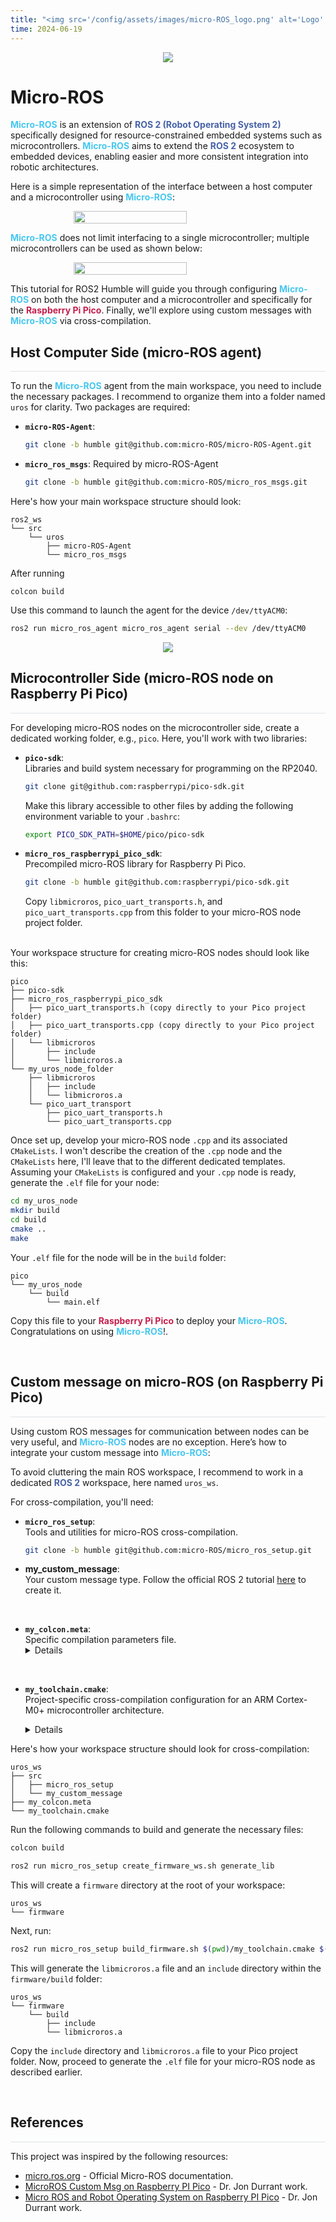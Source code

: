 ```yaml
---
title: "<img src='/config/assets/images/micro-ROS_logo.png' alt='Logo' style='height: 12px; vertical-align: middle; transform: translateY(0px);'> Micro-ROS"
time: 2024-06-19
---
```


<div style="display: flex; justify-content: center;">
    <img src="/config/assets/images/Micro-ROS/banner-light-theme.png" style="background: transparent;" >
</div>

# Micro-ROS

<span style="color:#47c7ef">**Micro-ROS**</span> is an extension of <span style="color:#4762a6">**ROS 2 (Robot Operating System 2)**</span> specifically designed for resource-constrained embedded systems such as microcontrollers. <span style="color:#47c7ef">**Micro-ROS**</span> aims to extend the <span style="color:#4762a6">**ROS 2**</span> ecosystem to embedded devices, enabling easier and more consistent integration into robotic architectures.

Here is a simple representation of the interface between a host computer and a microcontroller using <span style="color:#47c7ef">**Micro-ROS**</span>:

<div style="display: flex; justify-content: center;">
    <img src="/config/assets/images/Micro-ROS/Micro-ROS_OneAgent_diagram.png" style="background: transparent;" width="60%" >
</div>

<span style="color:#47c7ef">**Micro-ROS**</span> does not limit interfacing to a single microcontroller; multiple microcontrollers can be used as shown below:

<div style="display: flex; justify-content: center;">
    <img src="/config/assets/images/Micro-ROS/Micro-ROS_MultipleAgent_diagram.png" style="background: transparent;" width="60%" >
</div>

This tutorial for ROS2 Humble will guide you through configuring <span style="color:#47c7ef">**Micro-ROS**</span> on both the host computer and a microcontroller and specifically for the <span style="color:#c41f4c">**Raspberry Pi Pico**</span>. Finally, we'll explore using custom messages with <span style="color:#47c7ef">**Micro-ROS**</span> via cross-compilation.

## Host Computer Side (micro-ROS agent)
<hr style="height: 1px; background-color: #dfe2e5; border: none;">

To run the <span style="color:#47c7ef">**Micro-ROS**</span> agent from the main workspace, you need to include the necessary packages. I recommend to organize them into a folder named `uros` for clarity. Two packages are required:

- **`micro-ROS-Agent`**:
  ```bash
  git clone -b humble git@github.com:micro-ROS/micro-ROS-Agent.git
  ```
- **`micro_ros_msgs`**: Required by micro-ROS-Agent
  ```bash
  git clone -b humble git@github.com:micro-ROS/micro_ros_msgs.git
  ```

Here's how your main workspace structure should look:
```
ros2_ws
└── src
    └── uros
        ├── micro-ROS-Agent
        └── micro_ros_msgs
```

After running
```
colcon build
```
Use this command to launch the agent for the device `/dev/ttyACM0`:

```bash
ros2 run micro_ros_agent micro_ros_agent serial --dev /dev/ttyACM0
```

<div style="display: flex; justify-content: center;">
    <img src="/config/assets/images/Micro-ROS/Micros-ROS_agent.gif" >
</div>

## Microcontroller Side (micro-ROS node on Raspberry Pi Pico)
<hr style="height: 1px; background-color: #dfe2e5; border: none;">

For developing micro-ROS nodes on the microcontroller side, create a dedicated working folder, e.g., `pico`. Here, you'll work with two libraries:

- **`pico-sdk`**: <br>
  Libraries and build system necessary for programming on the RP2040.
  ```bash
  git clone git@github.com:raspberrypi/pico-sdk.git
  ```
  Make this library accessible to other files by adding the following environment variable to your `.bashrc`:
  ```bash
  export PICO_SDK_PATH=$HOME/pico/pico-sdk
  ```

- **`micro_ros_raspberrypi_pico_sdk`**: <br>
  Precompiled micro-ROS library for Raspberry Pi Pico.
  ```bash
  git clone -b humble git@github.com:raspberrypi/pico-sdk.git
  ```
  Copy `libmicroros`, `pico_uart_transports.h`, and `pico_uart_transports.cpp` from this folder to your micro-ROS node project folder.

<br>
Your workspace structure for creating micro-ROS nodes should look like this:

```
pico
├── pico-sdk
├── micro_ros_raspberrypi_pico_sdk
│   ├── pico_uart_transports.h (copy directly to your Pico project folder)
│   ├── pico_uart_transports.cpp (copy directly to your Pico project folder)
│   └── libmicroros
│       ├── include
│       └── libmicroros.a
└── my_uros_node_folder
    ├── libmicroros
    │   ├── include
    │   └── libmicroros.a
    └── pico_uart_transport
        ├── pico_uart_transports.h
        └── pico_uart_transports.cpp
```

Once set up, develop your micro-ROS node `.cpp` and its associated `CMakeLists`. I won't describe the creation of the `.cpp` node and the `CMakeLists` here, I'll leave that to the different dedicated templates. Assuming your `CMakeLists` is configured and your `.cpp` node is ready, generate the `.elf` file for your node:

```bash
cd my_uros_node
mkdir build
cd build
cmake ..
make
```

Your `.elf` file for the node will be in the `build` folder:
```
pico
└── my_uros_node
    └── build
        └── main.elf
```

Copy this file to your <span style="color:#c41f4c">**Raspberry Pi Pico**</span> to deploy your <span style="color:#47c7ef">**Micro-ROS**</span>. Congratulations on using <span style="color:#47c7ef">**Micro-ROS**</span>!.

<br>

## Custom message on micro-ROS (on Raspberry Pi Pico)
<hr style="height: 1px; background-color: #dfe2e5; border: none;">

Using custom ROS messages for communication between nodes can be very useful, and <span style="color:#47c7ef">**Micro-ROS**</span> nodes are no exception. Here’s how to integrate your custom message into <span style="color:#47c7ef">**Micro-ROS**</span>:

To avoid cluttering the main ROS workspace, I recommend to work in a dedicated <span style="color:#4762a6">**ROS 2**</span> workspace, here named `uros_ws`.

For cross-compilation, you'll need:

- **`micro_ros_setup`**: <br>
  Tools and utilities for micro-ROS cross-compilation.
  ```bash
  git clone -b humble git@github.com:micro-ROS/micro_ros_setup.git
  ```

- **my_custom_message**: <br>
  Your custom message type. Follow the official ROS 2 tutorial [here](https://docs.ros.org/en/humble/Tutorials/Beginner-Client-Libraries/Custom-ROS2-Interfaces.html) to create it.

<br>

- **`my_colcon.meta`**: <br>
  Specific compilation parameters file.
  <details markdown="1">
  ```json
    {
        "names": {
            "tracetools": {
                "cmake-args": [
                    "-DTRACETOOLS_DISABLED=ON",
                    "-DTRACETOOLS_STATUS_CHECKING_TOOL=OFF"
                ]
            },
            "rosidl_typesupport": {
                "cmake-args": [
                    "-DROSIDL_TYPESUPPORT_SINGLE_TYPESUPPORT=ON"
                ]
            },
            "rcl": {
                "cmake-args": [
                    "-DBUILD_TESTING=OFF",
                    "-DRCL_COMMAND_LINE_ENABLED=OFF",
                    "-DRCL_LOGGING_ENABLED=OFF"
                ]
            }, 
            "rcutils": {
                "cmake-args": [
                    "-DENABLE_TESTING=OFF",
                    "-DRCUTILS_NO_FILESYSTEM=ON",
                    "-DRCUTILS_NO_THREAD_SUPPORT=ON",
                    "-DRCUTILS_NO_64_ATOMIC=ON",
                    "-DRCUTILS_AVOID_DYNAMIC_ALLOCATION=ON"
                ]
            },
            "microxrcedds_client": {
                "cmake-args": [
                    "-DUCLIENT_PIC=OFF",
                    "-DUCLIENT_PROFILE_UDP=OFF",
                    "-DUCLIENT_PROFILE_TCP=OFF",
                    "-DUCLIENT_PROFILE_DISCOVERY=OFF",
                    "-DUCLIENT_PROFILE_SERIAL=OFF",
                    "-UCLIENT_PROFILE_STREAM_FRAMING=ON",
                    "-DUCLIENT_PROFILE_CUSTOM_TRANSPORT=ON"
                ]
            },
            "rmw_microxrcedds": {
                "cmake-args": [
                    "-DRMW_UXRCE_MAX_NODES=1",
                    "-DRMW_UXRCE_MAX_PUBLISHERS=10",
                    "-DRMW_UXRCE_MAX_SUBSCRIPTIONS=5",
                    "-DRMW_UXRCE_MAX_SERVICES=1",
                    "-DRMW_UXRCE_MAX_CLIENTS=1",
                    "-DRMW_UXRCE_MAX_HISTORY=4",
                    "-DRMW_UXRCE_TRANSPORT=custom"
                ]
            },
            "action_led_interfaces": {
                "cmake-args": [
                    "-DROSIDL_TYPESUPPORT_SINGLE_TYPESUPPORT=ON"
                ]
            }
        }
    }
  ```
  </details>

<br>

- **`my_toolchain.cmake`**: <br>
  Project-specific cross-compilation configuration for an ARM Cortex-M0+ microcontroller architecture.
  <details markdown="1">
  ```cmake
    include($ENV{PICO_SDK_PATH}/cmake/preload/toolchains/find_compiler.cmake)
    set(CMAKE_SYSTEM_NAME Generic)
    set(CMAKE_CROSSCOMPILING 1)
    set(CMAKE_SYSTEM_PROCESSOR cortex-m0plus)
    set(CMAKE_TRY_COMPILE_TARGET_TYPE STATIC_LIBRARY)

    if (NOT PICO_GCC_TRIPLE)
        if (DEFINED ENV{PICO_GCC_TRIPLE})
            set(PICO_GCC_TRIPLE $ENV{PICO_GCC_TRIPLE})
            message("PICO_GCC_TRIPLE set from environment: $ENV{PICO_GCC_TRIPLE}")
        else()
            set(PICO_GCC_TRIPLE arm-none-eabi)
            message("PICO_GCC_TRIPLE defaulted to arm-none-eabi")
        endif()
    endif()

    pico_find_compiler(PICO_COMPILER_CC ${PICO_GCC_TRIPLE}-gcc)
    pico_find_compiler(PICO_COMPILER_CXX ${PICO_GCC_TRIPLE}-g++)
    set(CMAKE_C_COMPILER ${PICO_COMPILER_CC} CACHE FILEPATH "C compiler")
    set(CMAKE_CXX_COMPILER ${PICO_COMPILER_CXX} CACHE FILEPATH "C++ compiler")

    SET(CMAKE_C_COMPILER_WORKS 1 CACHE INTERNAL "")
    SET(CMAKE_CXX_COMPILER_WORKS 1 CACHE INTERNAL "")

    set(FLAGS "-O2 -march=armv6-m -mcpu=cortex-m0plus -mthumb -ffunction-sections -fdata-sections -fno-exceptions -nostdlib -D'RCUTILS_LOG_MIN_SEVERITY=RCUTILS_LOG_MIN_SEVERITY_NONE'" CACHE STRING "" FORCE)

    set(CMAKE_C_FLAGS_INIT "-std=c11 ${FLAGS} -DCLOCK_MONOTONIC=0 -D'__attribute__(x)='" CACHE STRING "" FORCE)
    set(CMAKE_CXX_FLAGS_INIT "-std=c++14 ${FLAGS} -fno-rtti -DCLOCK_MONOTONIC=0 -D'__attribute__(x)='" CACHE STRING "" FORCE)
  ```
  </details>

Here's how your workspace structure should look for cross-compilation:
```
uros_ws
├── src
│   ├── micro_ros_setup
│   └── my_custom_message
├── my_colcon.meta
└── my_toolchain.cmake
```

Run the following commands to build and generate the necessary files:
```bash
colcon build
```

```bash
ros2 run micro_ros_setup create_firmware_ws.sh generate_lib
```

This will create a `firmware` directory at the root of your workspace:
```
uros_ws
└── firmware
```

Next, run:
```bash
ros2 run micro_ros_setup build_firmware.sh $(pwd)/my_toolchain.cmake $(pwd)/my_colcon.meta
```

This will generate the `libmicroros.a` file and an `include` directory within the `firmware/build` folder:
```
uros_ws
└── firmware
    └── build
        ├── include
        └── libmicroros.a
```

Copy the `include` directory and `libmicroros.a` file to your Pico project folder. Now, proceed to generate the `.elf` file for your micro-ROS node as described earlier.

<br>

## References
<hr style="height: 1px; background-color: #dfe2e5; border: none;">

This project was inspired by the following resources:

- [micro.ros.org](https://micro.ros.org/docs/tutorials/core/first_application_linux/) - Official Micro-ROS documentation.
- [MicroROS Custom Msg on Raspberry PI Pico](https://drjonea.co.uk/2023/06/09/microros-custom-msg-on-raspberry-pi-pico/) - Dr. Jon Durrant work.
- [Micro ROS and Robot Operating System on Raspberry PI Pico](https://drjonea.co.uk/2023/05/31/micro-ros-and-robot-operating-system-on-raspberry-pi-pico/) - Dr. Jon Durrant work.